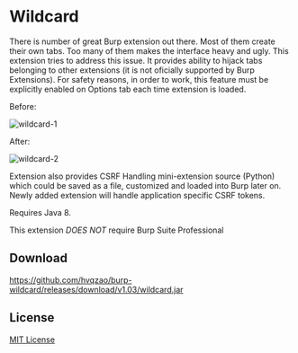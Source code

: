 # Wildcard

There is number of great Burp extension out there. Most of them create their own tabs. Too many of them makes the interface heavy and ugly. This extension tries to address this issue. It provides ability to hijack tabs belonging to other extensions (it is not oficially supported by Burp Extensions). For safety reasons, in order to work, this feature must be explicitly enabled on Options tab each time extension is loaded.

Before:

![wildcard-1](https://cloud.githubusercontent.com/assets/4956006/9557495/b4b1de86-4ddc-11e5-9b7a-d6bec8af7681.png)

After:

![wildcard-2](https://cloud.githubusercontent.com/assets/4956006/9557497/b84756a2-4ddc-11e5-91a7-01c655147adb.png)

Extension also provides CSRF Handling mini-extension source (Python) which could be saved as a file, customized and loaded into Burp later on. Newly added extension will handle application specific CSRF tokens.

Requires Java 8.

This extension _DOES NOT_ require Burp Suite Professional

## Download

https://github.com/hvqzao/burp-wildcard/releases/download/v1.03/wildcard.jar

## License

[MIT License](LICENSE)
